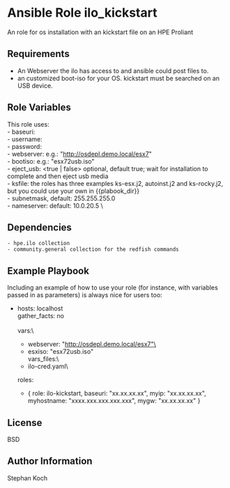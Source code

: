 Ansible Role ilo_kickstart
=========

An role for os installation with an kickstart file on an HPE Proliant

Requirements
------------

- An Webserver the ilo has access to and ansible could post files to.
- an customized boot-iso for your OS. kickstart must be searched on an USB device.

Role Variables
--------------
This role uses: \
    - baseuri: <ilo-ip> \
    - username: <ilo-user> \
    - password: <ilo-password> \
    - webserver: <webserver from where to mount the virt. media> e.g.: "http://osdepl.demo.local/esx7" \
    - bootiso: <name of the iso file> e.g.: "esx72usb.iso" \
    - eject_usb: <true | false> optional, default true; wait for installation to complete and then eject usb media \
    - ksfile:  the roles has three examples ks-esx.j2, autoinst.j2 and ks-rocky.j2, but you could use your own in {{plabook_dir}} \
    - subnetmask, default: 255.255.255.0 \
    - nameserver:  default: 10.0.20.5 \


Dependencies
------------
    - hpe.ilo collection
    - community.general collection for the redfish commands

Example Playbook
----------------

Including an example of how to use your role (for instance, with variables passed in as parameters) is always nice for users too:

- hosts: localhost \
  gather_facts: no \
  \
  vars:\
    - webserver: "http://osdepl.demo.local/esx7"\
    - esxiso: "esx72usb.iso"\
  vars_files:\
    - ilo-cred.yaml\
    
  roles:
  - { role: ilo-kickstart, baseuri: "xx.xx.xx.xx", myip: "xx.xx.xx.xx", myhostname: "xxxx.xxx.xxx.xxx.xxx", mygw: "xx.xx.xx.xx"  }
    

License
-------

BSD

Author Information
------------------
Stephan Koch
